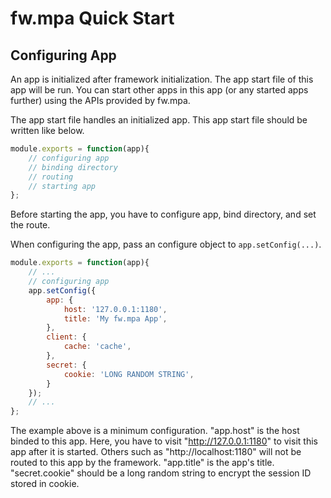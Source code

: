 # fw.mpa Quick Start #

## Configuring App ##

An app is initialized after framework initialization. The app start file of this app will be run.
You can start other apps in this app (or any started apps further) using the APIs provided by fw.mpa.

The app start file handles an initialized app. This app start file should be written like below.

```js
module.exports = function(app){
	// configuring app
	// binding directory
	// routing
	// starting app
};
```

Before starting the app, you have to configure app, bind directory, and set the route.

When configuring the app, pass an configure object to `app.setConfig(...)`.

```js
module.exports = function(app){
	// ...
	// configuring app
	app.setConfig({
		app: {
			host: '127.0.0.1:1180',
			title: 'My fw.mpa App',
		},
		client: {
			cache: 'cache',
		},
		secret: {
			cookie: 'LONG RANDOM STRING',
		}
	});
	// ...
};
```

The example above is a minimum configuration.
"app.host" is the host binded to this app. Here, you have to visit "http://127.0.0.1:1180" to visit this app after it is started. Others such as "http://localhost:1180" will not be routed to this app by the framework.
"app.title" is the app's title.
"secret.cookie" should be a long random string to encrypt the session ID stored in cookie.
